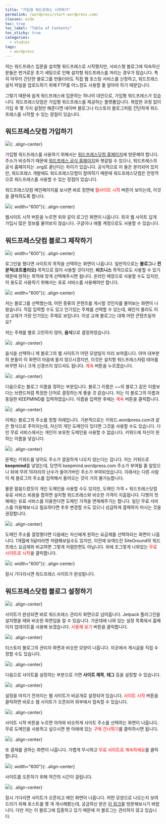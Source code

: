```yaml
---
title: "가입형 워드프레스 시작하기"
permalink: /wordpress/start-wordpress.com/
classes: wide
toc: true
toc_label: "Table of Contents"
toc_sticky: true
categories:
  - studies
tags:
  - wordpress
---
```


저는 워드프레스 입문을 설치형 워드프레스로 시작했지만, 서비스형 블로그에 익숙하신 분들은 번거로운 초기 세팅으로 인해 설치형 워드프레스를 꺼리는 경우가 많습니다. 특히 아무리 간단한 블로그를 만들더라도 직접 웹 호스팅 서비스를 신청하고, 워드프레스 설치 파일을 업로드하기 위해 FTP를 어느정도 사용할 줄 알아야 하기 때문입니다.

그렇기 때문에 쉽게 워드프레스에 입문하는 하나의 대안으로, 가입형 워드프레스가 있습니다. 워드프레스닷컴은 가입형 워드프레스를 제공하는 플랫폼입니다. 복잡한 과정 없이 가입 후 몇 가지 설정만 해준다면 네이버 블로그나 티스토리 블로그처럼 간단하게 워드프레스를 시작할 수 있는 장점이 있습니다.

## 워드프레스닷컴 가입하기

![](https://github.com/JoonsuRyu/images/blob/master/WordPress/019/01.png?raw=true){: .align-center}

가입형 워드프레스를 사용하기 위해서는 [워드프레스닷컴 홈페이지](https://ko.wordpress.com/)에 방문해야 합니다. 주소가 비슷하기 때문에 [워드프레스 공식 홈페이지](https://ko.wordpress.org/)와 헷갈릴 수 있으나, 워드프레스의 공식 홈페이지는 .org로 끝난다는 차이가 있습니다. 공식적으로 이 둘은 분리되어 있지만, 워드프레스 개발에도 워드프레스닷컴이 참여하기 때문에 워드프레스닷컴은 안정적으로 워드프레스를 사용할 수 있는 장점이 있습니다.

워드프레스닷컴 메인페이지를 보시면 바로 정면에 <span style="color:red">웹사이트 시작</span> 버튼이 보이는데, 이것을 클릭하도록 합니다.

![](https://github.com/JoonsuRyu/images/blob/master/WordPress/019/02.png?raw=true){: width="600"}{: .align-center}

웹사이트 시작 버튼을 누르면 위와 같이 로그인 화면이 나옵니다. 외국 웹 사이트 답게 가입시 많은 정보를 물어보지 않습니다. 구글이나 애플 계정으로도 사용할 수 있습니다.

## 워드프레스닷컴 블로그 제작하기

![](https://github.com/JoonsuRyu/images/blob/master/WordPress/019/03.png?raw=true){: width="600"}{: .align-center}

로그인을 했다면 사이트의 목적을 선택하는 화면이 나옵니다. 일반적으로는 **블로그**나 **전문적(포트폴리오)** 목적으로 많이 사용할 것이지만, **비즈니스** 목적으로도 사용할 수 있기 때문에 원하는 목적에 맞게 선택해주시면 됩니다. 온라인 매장으로 사용할 수도 있지만, 이 용도로 사용하기 위해서는 유료 서비스를 사용해야만 합니다.

![](https://github.com/JoonsuRyu/images/blob/master/WordPress/019/04.png?raw=true){: width="600"}{: .align-center}

저는 블로그를 선택했는데, 어떤 종류의 콘텐츠를 게시할 것인지를 물어보는 화면이 나왔습니다. 직접 입력할 수도 있고 인기있는 주제를 선택할 수 있는데, 왜인지 몰라도 이성 교제가 가장 인기있는 주제로 보입니다. 이성 교제 블로그는 대체 어떤 콘텐츠일까요?

저는 주제를 별로 고민하지 않아, **음식**으로 결정하였습니다.

![](https://github.com/JoonsuRyu/images/blob/master/WordPress/019/05.png?raw=true){: .align-center}

음식을 선택하니 제 블로그의 웹 사이트가 어떤 모양일지 미리 보여줍니다. 아마 대부분의 분들이 이 화면이 마음에 들지 않으시겠지만, 이것은 설치형 워드프레스처럼 테마를 바꾸면 되니 크게 신경쓰지 않으셔도 됩니다. <span style="color:red">계속</span> 버튼을 누르겠습니다.

![](https://github.com/JoonsuRyu/images/blob/master/WordPress/019/06.png?raw=true){: .align-center}

다음으로는 블로그 이름을 정하는 부분입니다. 블로그 이름은 ~~의 블로그 같은 이름보다는 브랜드처럼 특정한 단어로 결정하는게 좋을 것 같습니다. 저는 이 블로그의 이름과 동일한 KEEPMIND를 입력하였습니다. 이름을 입력한 후에는 <span style="color:red">계속</span> 버튼을 클릭합니다.

![](https://github.com/JoonsuRyu/images/blob/master/WordPress/019/07.png?raw=true){: .align-center}

이제는 블로그의 주소를 정할 차례입니다. 기본적으로는 키워드.wordpress.com과 같은 형식으로 주어지는데, 자신의 개인 도메인이 있다면 그것을 사용할 수도 있습니다. 다만 무료 서비스에서는 개인이 보유한 도메인을 사용할 수 없습니다. 키워드에 자신이 원하는 이름을 넣습니다.

![](https://github.com/JoonsuRyu/images/blob/master/WordPress/019/08.png?raw=true){: .align-center}

문제는 키워드를 넣어도 주소가 깔끔하게 나오지 않는다는 겁니다. 저는 키워드로 **keepmind**를 넣었는데, 당연히 keepmind.wordpress.com 주소가 부여될 줄 알았으나 뒤에 무려 10자리의 난수가 들어가버린 주소가 부여되었습니다. 이래서는 다른 사람이 제 블로그의 주소를 입력해서 들어오는 것이 거의 불가능합니다.

물론 말씀드렸듯이 개인 도메인을 사용할 수도 있지만, 도메인 가격 + 워드프레스닷컴 유료 서비스 비용을 합하면 설치형 워드프레스와 비슷한 가격이 지출됩니다. 다행히 첫 해에는 유료 서비스를 이용한다면 도메인 가격을 면제해주기는 합니다. 일단 무료 서비스를 이용해보시고 필요하다면 추후 변경할 수도 있으니 성급하게 결제하지 마시는 것을 권장합니다.

![](https://github.com/JoonsuRyu/images/blob/master/WordPress/019/09.png?raw=true){: .align-center}

도메인 주소를 결정했다면 다음에는 자신에게 원하는 요금제를 선택하라는 화면이 나옵니다. 1개월에 5달러라면 저렴해보일수도 있지만, 이전에 보여드린 SiteGround의 워드프레스 요금제와 비교하면 그렇게 저렴한편도 아닙니다. 위에 조그맣게 나와있는 <span style="color:red">무료 사이트로 시작</span>을 클릭합니다.

![](https://github.com/JoonsuRyu/images/blob/master/WordPress/019/10.png?raw=true){: width="600"}{: .align-center}

잠시 기다리시면 워드프레스 사이트가 완성됩니다.

## 워드프레스닷컴 블로그 설정하기

![](https://github.com/JoonsuRyu/images/blob/master/WordPress/019/11.png?raw=true){: .align-center}

사이트가 완성되면 바로 워드프레스 관리자 화면으로 넘어옵니다. Jetpack 플러그인을 설치했을 때와 비슷한 화면임을 알 수 있습니다. 가운데에 나와 있는 설정 목록에서 홈페이지 업데이트를 사용해 보겠습니다. <span style="color:red">사용해 보기</span> 버튼을 클릭합니다.

![](https://github.com/JoonsuRyu/images/blob/master/WordPress/019/12.png?raw=true){: .align-center}

티스토리 블로그의 관리자 화면과 비슷한 모양이 나옵니다. 이곳에서 게시글을 직접 수정할 수도 있습니다.

![](https://github.com/JoonsuRyu/images/blob/master/WordPress/019/13.png?raw=true){: .align-center}

다음으로 사이트를 설정하는 부분으로 가면 **사이트 제목**, **태그** 등을 설정할 수 있습니다.

![](https://github.com/JoonsuRyu/images/blob/master/WordPress/019/14.png?raw=true){: .align-center}

설정을 마치기 전까지는 웹 사이트가 비공개로 설정되어 있습니다. <span style="color:red">사이트 시작</span> 버튼을 클릭하면 비로소 웹 사이트가 오픈되어 외부에서 접속할 수 있습니다.

![](https://github.com/JoonsuRyu/images/blob/master/WordPress/019/15.png?raw=true){: .align-center}

사이트 시작 버튼을 누르면 아까와 비슷하게 사이트 주소를 선택하는 화면이 나옵니다. 무료 도메인을 사용하고 싶으시면 맨 아래에 있는 <span style="color:red">구매 건너뛰기</span>를 클릭하시면 됩니다.

![](https://github.com/JoonsuRyu/images/blob/master/WordPress/019/16.png?raw=true){: .align-center}

또 결제를 권하는 화면이 나옵니다. 가볍게 무시하고 <span style="color:red">무료 사이트로 계속하세요</span>를 클릭합니다.

![](https://github.com/JoonsuRyu/images/blob/master/WordPress/019/17.png?raw=true){: width="600"}{: .align-center}

사이트를 오픈하기 위해 약간의 시간이 걸립니다.

![](https://github.com/JoonsuRyu/images/blob/master/WordPress/019/18.png?raw=true){: .align-center}

잠시 기다리면 사이트가 오픈되고 메인 화면이 나옵니다. 어떤 모양으로 나오는지 보여드리기 위해 포스트를 몇 개 개시해봤는데, 궁금하신 분은 [이 링크](https://keepmind565409662.wordpress.com/)를 방문해보시기 바랍니다. 다만 저는 이 블로그에 집중하고 있기 때문에 저 블로그는 관리하지 않고 있습니다.